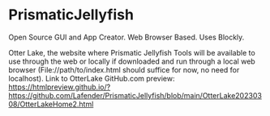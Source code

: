 # PrismaticJellyfish
Open Source GUI and App Creator. Web Browser Based. Uses Blockly.


Otter Lake, the website where Prismatic Jellyfish Tools will be available to use through the web or locally if downloaded and run through a local web browser (File://path/to/index.html should suffice for now, no need for localhost).
Link to OtterLake GitHub.com preview:
https://htmlpreview.github.io/?https://github.com/Lafender/PrismaticJellyfish/blob/main/OtterLake20230308/OtterLakeHome2.html
